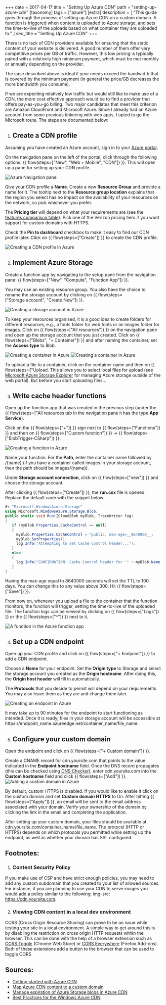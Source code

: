 +++
date = 2017-04-17
title = "Setting Up Azure&nbsp;CDN"
path = "setting-up-azure-cdn"
[taxonomy]
tags = ["azure"]
[extra]
description = [
  "This guide goes through the process of setting up Azure CDN on a custom domain. A function is triggered when content is uploaded to Azure storage, and sets the time-to-live of the uploads based on what container they are uploaded to."
]
seo_title = "Setting Up Azure CDN"
+++

There is no lack of CDN providers available for ensuring that the static content of your website is delivered. A good number of them offer very competitive prices per GB of traffic. However, this low pricing is typically paired with a relatively high minimum payment, which must be met monthly or annually depending on the provider.

The case described above is ideal if your needs exceed the bandwidth that is covered by the minimum payment (in general the price/GB decreases the more bandwidth you consume).

If we are expecting relatively low traffic but would still like to make use of a CDN, the more cost effective approach would be to find a provider that offers pay-as-you-go billing. Two major candidates that meet this criterion are Amazon CloudFront and Microsoft Azure. Since I already had an Azure account from some previous tinkering with web apps, I opted to go the Microsoft route. The steps are documented below:

1. ## Create a CDN profile

  Assuming you have created an Azure account, sign in to your [Azure portal][1].

  On the navigation pane on the left of the portal, click through the following options: {{ flow(steps=["New", "Web&nbsp;+&nbsp;Mobile", "CDN"]) }}. This will open up a pane for setting up your CDN profile.

  ![Azure Navigation pane](https://cdn.odongo.xyz/images/navigation_pane.png)

  Give your CDN profile a __Name__. Create a new __Resource Group__ and provide a name for it. The tooltip next to the __Resource group location__ explains that the region you select has no impact on the availability of your resources on the network, so pick whichever you prefer.

  The __Pricing tier__ will depend on what your requirements are (see the [features comparison table][2]). Pick one of the Verizon pricing tiers if you want support for custom domains with HTTPS.

  Check the __Pin to dashboard__ checkbox to make it easy to find our CDN profile later. Click on {{ flow(steps=["Create"]) }} to create the CDN profile.

  ![Creating a CDN profile in Azure](https://cdn.odongo.xyz/images/create_cdn_profile.png)

2. ## Implement Azure Storage

  Create a function app by navigating to the setup pane from the navigation pane: {{ flow(steps=["New", "Compute", "Function&nbsp;App"]) }}.

  You may use an existing resource group. You also have the choice to rename the storage account by clicking on {{ flow(steps=["Storage&nbsp;account", "Create&nbsp;New"]) }}.

  ![Creating a storage account in Azure](https://cdn.odongo.xyz/images/create_function_app.png)

  To keep your resources organised, it is a good idea to create folders for different resources, e.g., a <span class="input">fonts</span> folder for web fonts or an <span class="input">images</span> folder for images. Click on {{ flow(steps=["All&nbsp;resources"]) }} on the navigation pane and open up the storage account that you just created. Click on {{ flow(steps=["Blobs", "+&nbsp;Container"]) }} and after naming the container, set the __Access type__ to <span class="input">Blob</span>.

  ![Creating a container in Azure](https://cdn.odongo.xyz/images/create_container1.png)
  ![Creating a container in Azure](https://cdn.odongo.xyz/images/create_container2.png)

  To upload a file to a container, click on the container name and then on {{ flow(steps=["Upload</span>. This allows you to select local files for upload (see [Microsoft Azure Storage Explorer][3] for managing Azure storage outside of the web portal). But before you start uploading files...

3. ## Write cache header functions

  Open up the function app that was created in the previous step (under the {{ flow(steps=["All&nbsp;resources</span> tab in the navigation pane it has the type __App Service__).

  Click on the {{ flow(steps=["+"]) }} sign next to {{ flow(steps=["Functions"]) }} and then on {{ flow(steps=["Custom&nbsp;function"]) }} &rarr; {{ flow(steps=["BlobTrigger-CSharp"]) }}.

  ![Creating a function in Azure](https://cdn.odongo.xyz/images/create_function.png)

  Name your function. For the __Path__, enter the container name followed by <span class="input">/{name}</span> (if you have a container called <span class="input">images</span> in your storage account, then the path should be <span class="input">images/{name}</span>).

  Under __Storage account connection__, click on {{ flow(steps=["new"]) }} and choose the storage account.

  After clicking {{ flow(steps=["Create"]) }}, the __run.csx__ file is opened. Replace the default code with the snippet below:

  ```cs
  #r "Microsoft.WindowsAzure.Storage"
  using Microsoft.WindowsAzure.Storage.Blob;
  public static void Run(ICloudBlob myBlob, TraceWriter log)
  {
     if (myBlob.Properties.CacheControl == null)
     {
       myBlob.Properties.CacheControl = "public, max-age=__8640000__;
       myBlob.SetProperties();
       log.Info("Attempting to set Cache Control header...");
     }
     else
     {
       log.Info("CONFIRMATION: Cache Control header for '" + myBlob.Name + "' has been set to '" +  myBlob.Properties.CacheControl + "'");
     }
  }
  ```

  Having the max-age equal to <span class="input">8640000</span> seconds will set the TTL to 100 days. You can change this to any value above <span class="input">300</span>. Hit {{ flow(steps=["Save"]) }}.

  From now on, whenever you upload a file to the container that the function monitors, the function will trigger, setting the time-to-live of the uploaded file. The function logs can be viewed by clicking on {{ flow(steps=["Logs"]) }} or the {{ flow(steps=["^"]) }} next to it.

  ![A function in the Azure function app](https://cdn.odongo.xyz/images/function.png)

4. ## Set up a CDN endpoint

  Open up your CDN profile and click on {{ flow(steps=["+&nbsp;Endpoint"]) }} to add a CDN endpoint.

  Choose a __Name__ for your endpoint. Set the __Origin type__ to <span class="input">Storage</span> and select the storage account you created as the __Origin hostname__. After doing this, the __Origin host header__ will fill in automatically.

  The __Protocols__ that you decide to permit will depend on your requirements. You may also leave them as they are and change them later.

  ![Creating an endpoint in Azure](https://cdn.odongo.xyz/images/create_endpoint.png)

  It may take up to 90 minutes for the endpoint to start functioning as intended. Once it is ready, files in your storage account will be accessible at <span class="input break-word">https://<span class="code-emphasis">endpoint_name</span>.azureedge.net/<span class="code-emphasis">container_name</span>/<span class="code-emphasis">file_name</span></span>.

5. ## Configure your custom domain

  Open the endpoint and click on {{ flow(steps=["+&nbsp;Custom&nbsp;domain"]) }}.

  Create a CNAME record for <span class="input">cdn.yoursite.com</span> that points to the value indicated in the __Endpoint hostname__ field. Once the DNS record propagates (this can be checked using [DNS Checker][4]), enter <span class="input">cdn.yoursite.com</span> into the __Custom hostname__ field and click {{ flow(steps=["Add"]) }}.
  ![Adding a custom domain in Azure](https://cdn.odongo.xyz/images/custom_domain.png)

  By default, custom HTTPS is disabled. If you would like to enable it click on the custom domain and set __Custom domain HTTPS__ to <span class="input">On</span>. After hitting {{ flow(steps=["Apply"]) }}, an email will be sent to the email address associated with your domain. Verify your ownership of the domain by clicking the link in the email and completing the application.

  After setting up your custom domain, your files should be available at <span class="input break-word">cdn.yoursite.com/<span class="code-emphasis">container_name</span>/<span class="code-emphasis">file_name</span></span>. The protocol (HTTP or HTTPS) depends on which protocols you permitted while setting up the endpoint, as well as whether your domain has SSL configured.

<h2 class="subtitle">Footnotes:</h2>

1. ### Content Security Policy

  If you make use of CSP and have strict enough policies, you may need to add any custom subdomain that you created to your list of allowed sources. For instance, if you are planning to use your CDN to serve images you would add a policy similar to the following: <span class="input break-word">img-src: https://cdn.yoursite.com</span>.

2. ### Viewing CDN content in a local dev environment

  CORS (Cross Origin Resource Sharing) can prove to be an issue while testing your site in a local environment. A simple way to get around this is by disabling the restriction on cross origin HTTP requests within the browser. This can be done with the help of a browser extension such as <a href="https://chrome.google.com/webstore/detail/cors-toggle/jioikioepegflmdnbocfhgmpmopmjkim">CORS Toggle</a> (Chrome Web Store) or <a href="https://addons.mozilla.org/en-US/firefox/addon/cors-everywhere/">CORS Everywhere</a> (Firefox Add-ons). Both of these extensions add a button to the browser that can be used to toggle CORS.

<h2 class="subtitle">Sources:</h2>

<ul class="u-list references">
  <li><a href="https://docs.microsoft.com/en-us/azure/cdn/cdn-create-new-endpoint">Getting started with Azure CDN</a></li>
  <li><a href="https://docs.microsoft.com/en-us/azure/cdn/cdn-map-content-to-custom-domain">Map Azure CDN content to a custom domain</a></li>
  <li><a href="https://docs.microsoft.com/en-us/azure/cdn/cdn-manage-expiration-of-blob-content">Manage expiration of Azure Storage blobs in Azure CDN</a></li>
  <li><a href="https://azure.microsoft.com/en-us/blog/best-practices-for-the-windows-azure-content-delivery-network/">Best Practices for the Windows Azure CDN</a></li>
</ul>

[1]: https://portal.azure.com
[2]: https://docs.microsoft.com/en-us/azure/cdn/cdn-overview
[3]: http://storageexplorer.com/
[4]: https://dnschecker.org/
